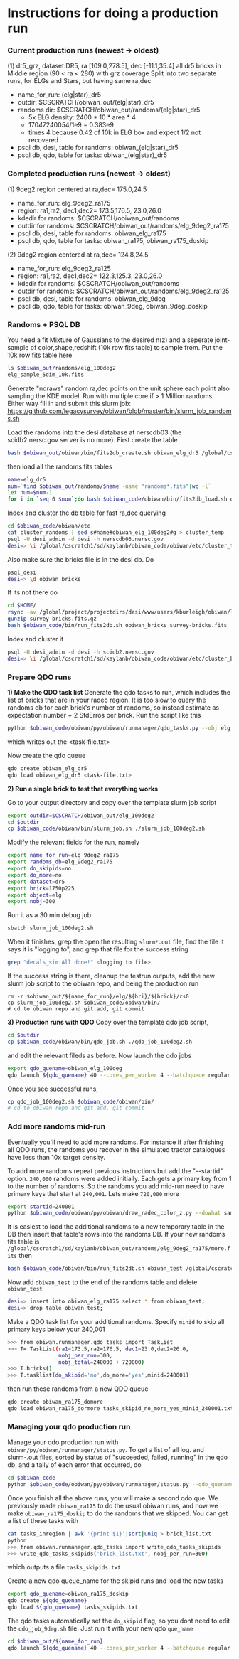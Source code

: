 # Instructions for doing a production run

### Current production runs (newest -> oldest)
(1) dr5_grz, dataset:DR5, ra [109.0,278.5], dec [-11.1,35.4]
all dr5 bricks in Middle region (90 < ra < 280) with grz coverage
Split into two separate runs, for ELGs and Stars, but having same ra,dec
* name_for_run: (elg|star)_dr5
* outdir:  $CSCRATCH/obiwan_out/(elg|star)_dr5
* randoms dir: $CSCRATCH/obiwan_out/randoms/(elg|star)_dr5
  - 5x ELG density: 2400 * 10 * area * 4
  - 170*47*2400*5*4/1e9 = 0.383e9
  - times 4 because 0.42 of 10k in ELG box and expect 1/2 not recovered
* psql db, desi, table for randoms: obiwan_(elg|star)_dr5
* psql db, qdo, table for tasks: obiwan_(elg|star)_dr5

### Completed production runs (newest -> oldest)
(1) 9deg2 region centered at ra,dec= 175.0,24.5
* name_for_run: elg_9deg2_ra175
* region: ra1,ra2, dec1,dec2= 173.5,176.5, 23.0,26.0
* kdedir for randoms: $CSCRATCH/obiwan_out/randoms
* outdir for randoms: $CSCRATCH/obiwan_out/randoms/elg_9deg2_ra175
* psql db, desi, table for randoms: obiwan_elg_ra175
* psql db, qdo, table for tasks: obiwan_ra175, obiwan_ra175_doskip

(2) 9deg2 region centered at ra,dec= 124.8,24.5
* name_for_run: elg_9deg2_ra125
* region: ra1,ra2, dec1,dec2= 122.3,125.3, 23.0,26.0
* kdedir for randoms: $CSCRATCH/obiwan_out/randoms
* outdir for randoms: $CSCRATCH/obiwan_out/randoms/elg_9deg2_ra125
* psql db, desi, table for randoms: obiwan_elg_9deg
* psql db, qdo, table for tasks: obiwan_9deg, obiwan_9deg_doskip

### Randoms + PSQL DB

You need a fit Mixture of Gaussians to the desired n(z) and a seperate joint-sample of color,shape,redshift (10k row fits table) to sample from. Put the 10k row fits table here
```sh
ls $obiwan_out/randoms/elg_100deg2
elg_sample_5dim_10k.fits
```

Generate "ndraws" random ra,dec points on the unit sphere each point also sampling the KDE model. Run with multiple core if > 1 Million randoms. Either way fill in and submit this slurm job:
https://github.com/legacysurvey/obiwan/blob/master/bin/slurm_job_randoms.sh

Load the randoms into the desi database at nerscdb03 (the scidb2.nersc.gov server is no more). First create the table
```sh
bash $obiwan_out/obiwan/bin/fits2db_create.sh obiwan_elg_dr5 /global/cscratch1/sd/kaylanb/obiwan_out/randoms/elg_dr5/randoms_rank_0.fits
```
then load all the randoms fits tables
```sh
name=elg_dr5
num=`find $obiwan_out/randoms/$name -name "randoms*.fits"|wc -l`
let num=$num-1
for i in `seq 0 $num`;do bash $obiwan_code/obiwan/bin/fits2db_load.sh obiwan_$name $obiwan_out/randoms/$name/randoms_rank_${i}.fits;done
```

Index and cluster the db table for fast ra,dec querying
```sh
cd $obiwan_code/obiwan/etc
cat cluster_randoms | sed s#name#obiwan_elg_100deg2#g > cluster_temp
psql -U desi_admin -d desi -h nerscdb03.nersc.gov
desi=> \i /global/cscratch1/sd/kaylanb/obiwan_code/obiwan/etc/cluster_temp
```

Also make sure the bricks file is in the desi db. Do
```sh
psql_desi 
desi=> \d obiwan_bricks
```
If its not there do
```sh
cd $HOME/
rsync -av /global/project/projectdirs/desi/www/users/kburleigh/obiwan/legacysurveydir/survey-bricks.fits.gz .
gunzip survey-bricks.fits.gz
bash $obiwan_code/bin/run_fits2db.sh obiwan_bricks survey-bricks.fits 
```
Index and cluster it
```sh
psql -U desi_admin -d desi -h scidb2.nersc.gov
desi=> \i /global/cscratch1/sd/kaylanb/obiwan_code/obiwan/etc/cluster_bricks
```

### Prepare QDO runs

**1) Make the QDO task list**
Generate the qdo tasks to run, which includes the list of bricks that are in your radec region. It is too slow to query the randoms db for each brick's number of randoms, so instead estimate as expectation number + 2 StdErros per brick. Run the script like this
```sh
python $obiwan_code/obiwan/py/obiwan/runmanager/qdo_tasks.py --obj elg --radec 109.0 278.5 -11.1 35.4 --nobj_total 383000000 --survey_bricks /home/kaylan/mydata/survey-bricks.fits.gz --bricks_fn elg_dr5/dr5_bricks_inMid_grz.txt
```
which writes out the <task-file.txt>

Now create the qdo queue
```sh
qdo create obiwan_elg_dr5
qdo load obiwan_elg_dr5 <task-file.txt>
```

**2) Run a single brick to test that everything works**

Go to your output directory and copy over the template slurm job script
```sh
export outdir=$CSCRATCH/obiwan_out/elg_100deg2
cd $outdir
cp $obiwan_code/obiwan/bin/slurm_job.sh ./slurm_job_100deg2.sh
```
Modify the relevant fields for the run, namely
```sh
export name_for_run=elg_9deg2_ra175
export randoms_db=elg_9deg2_ra175
export do_skipids=no
export do_more=no
export dataset=dr5
export brick=1750p225
export object=elg
export nobj=300
```
Run it as a 30 min debug job
```sh
sbatch slurm_job_100deg2.sh
```
When it finishes, grep the open the resulting `slurm*.out` file, find the file it says it is "logging to", and grep that file for the success string
```sh
grep "decals_sim:All done!" <logging to file>
```
If the success string is there, cleanup the testrun outputs, add the new slurm job script to the obiwan repo, and being the production run
```
rm -r $obiwan_out/${name_for_run}/elg/${bri}/${brick}/rs0
cp slurm_job_100deg2.sh $obiwan_code/obiwan/bin/
# cd to obiwan repo and git add, git commit
```

**3) Production runs with QDO**
Copy over the template qdo job script, 
```sh
cd $outdir
cp $obiwan_code/obiwan/bin/qdo_job.sh ./qdo_job_100deg2.sh
```
and edit the relevant fileds as before. Now launch the qdo jobs
```sh
export qdo_quename=obiwan_elg_100deg
qdo launch ${qdo_quename} 40 --cores_per_worker 4 --batchqueue regular --walltime 05:00:00 --script $outdir/qdo_job_100deg2.sh --keep_env
```
Once you see successful runs, 
```sh
cp qdo_job_100deg2.sh $obiwan_code/obiwan/bin/
# cd to obiwan repo and git add, git commit
```

### Add more randoms mid-run
Eventually you'll need to add more randoms. For instance if after finishing all QDO runs, the randoms you recover in the simulated tractor catalogues have less than 10x target density.

To add more randoms repeat previous instructions but add the "--startid" option. `240,000` randoms were added initially. Each gets a primary key from 1 to the number of randoms. So the randoms you add mid-run need to have primary keys that start at `240,001`. Lets make `720,000` more
```sh
export startid=240001
python $obiwan_code/obiwan/py/obiwan/draw_radec_color_z.py --dowhat sample --obj elg --ra1  --ra2 ${ra2} --dec1 ${dec1} --dec2 ${dec2} --ndraws 240000 --kdedir ${kdedir} --outdir ${outdir} --startid ${startid}
```

It is easiest to load the additional randoms to a new temporary table in the DB then insert that table's rows into the randoms DB. If your new randoms fits table is `/global/cscratch1/sd/kaylanb/obiwan_out/randoms/elg_9deg2_ra175/more.fits` then 
```sh
bash $obiwan_code/obiwan/bin/run_fits2db.sh obiwan_test /global/cscratch1/sd/kaylanb/obiwan_out/randoms/elg_9deg2_ra175/more.fits
```

Now add `obiwan_test` to the end of the randoms table and delete `obiwan_test`
```sh
desi=> insert into obiwan_elg_ra175 select * from obiwan_test;
desi=> drop table obiwan_test;
```

Make a QDO task list for your additional randoms. Specify `minid` to skip all primary keys below your 240,001
```sh
>>> from obiwan.runmanager.qdo_tasks import TaskList
>>> T= TaskList(ra1=173.5,ra2=176.5, dec1=23.0,dec2=26.0,
                nobj_per_run=300,
                nobj_total=240000 + 720000)
>>> T.bricks()
>>> T.tasklist(do_skipid='no',do_more='yes',minid=240001)
```
then run these randoms from a new QDO queue
```sh
qdo create obiwan_ra175_domore
qdo load obiwan_ra175_dormore tasks_skipid_no_more_yes_minid_240001.txt
```

### Managing your qdo production run
Manage your qdo production run with `obiwan/py/obiwan/runmanager/status.py`. To get a list of all log.<brickname> and slurm-<slurmid>.out files, sorted by status of "succeeded, failed, running" in the qdo db, and a tally of each error that occurred, do
```sh
cd $obiwan_code
python $obiwan_code/obiwan/py/obiwan/runmanager/status.py --qdo_quename ${qdo_quename} --outdir /global/cscratch1/sd/kaylanb/obiwan_out/${name_for_run} --obj elg
```

Once you finish all the above runs, you will make a second qdo que. We previously made `obiwan_ra175` to do the usual obiwan runs, and now we make `obiwan_ra175_doskip` to do the randoms that we skipped. You can get a list of these tasks with
```sh
cat tasks_inregion | awk '{print $1}'|sort|uniq > brick_list.txt
python
>>> from obiwan.runmanager.qdo_tasks import write_qdo_tasks_skipids
>>> write_qdo_tasks_skipids('brick_list.txt', nobj_per_run=300)
```
which outputs a file `tasks_skipids.txt`

Create a new qdo queue_name for the skipid runs and load the new tasks
```sh
export qdo_quename=obiwan_ra175_doskip
qdo create ${qdo_quename} 
qdo load ${qdo_quename} tasks_skipids.txt
```

The qdo tasks automatically set the `do_skipid` flag, so you dont need to edit the `qdo_job_9deg.sh` file. Just run it with your new qdo `que_name`
```sh
cd $obiwan_out/${name_for_run}
qdo launch ${qdo_quename} 40 --cores_per_worker 4 --batchqueue regular --walltime 05:00:00 --script $obiwan_code/obiwan/bin/qdo_job_9deg.sh --keep_env
```



